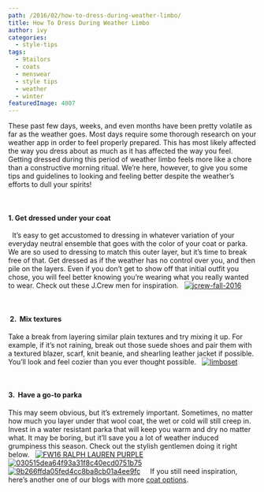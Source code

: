 ```yaml
---
path: /2016/02/how-to-dress-during-weather-limbo/
title: How To Dress During Weather Limbo
author: ivy
categories: 
  - style-tips
tags: 
  - 9tailors
  - coats
  - menswear
  - style tips
  - weather
  - winter
featuredImage: 4007
---
```

These past few days, weeks, and even months have been pretty volatile as far as the weather goes. Most days require some thorough research on your weather app in order to feel properly prepared. This has most likely affected the way you dress about as much as it has affected the way you feel.   Getting dressed during this period of weather limbo feels more like a chore than a constructive morning ritual. We’re here, however, to give you some tips and guidelines to looking and feeling better despite the weather’s efforts to dull your spirits!  

 

#### 1\. Get dressed under your coat

  It’s easy to get accustomed to dressing in whatever variation of your everyday neutral ensemble that goes with the color of your coat or parka. We are so used to dressing to match this outer layer, but it’s time to break free of that. Get dressed as if the weather has no control over you, and then pile on the layers. Even if you don’t get to show off that initial outfit you chose, you will feel better knowing you’re wearing what you really wanted to wear. Check out these J.Crew men for inspiration.   [![jcrew-fall-2016](http://blog.9tailors.com/uploads/jcrew-fall-2016.jpg)](http://blog.9tailors.com/uploads/jcrew-fall-2016.jpg) 

 

####  2.  Mix textures

 Take a break from layering similar plain textures and try mixing it up. For example, if it’s not raining, break out those suede shoes and pair them with a textured blazer, scarf, knit beanie, and shearling leather jacket if possible. You’ll look and feel cozier than you ever thought possible.   [![limboset](http://blog.9tailors.com/uploads/limboset.jpg)](http://blog.9tailors.com/uploads/limboset.jpg)    

 

#### 3\.  Have a go-to parka

 This may seem obvious, but it’s extremely important. Sometimes, no matter how much you layer under that wool coat, the wet or cold will still creep in. Invest in a water resistant parka that will keep you warm and dry no matter what. It may be boring, but it’ll save you a lot of weather induced grumpiness this season. Check out the stylish gentlemen doing it right below.   [![FW16 RALPH LAUREN PURPLE](http://blog.9tailors.com/uploads/2016/02/edf664580c4f2f4fdbbc750ba51b81dc.jpg)](http://blog.9tailors.com/uploads/2016/02/edf664580c4f2f4fdbbc750ba51b81dc.jpg)   [![030515dea64f93a31f8c40ecd0751b75](http://blog.9tailors.com/uploads/2016/02/030515dea64f93a31f8c40ecd0751b75.jpg)](http://blog.9tailors.com/uploads/2016/02/030515dea64f93a31f8c40ecd0751b75.jpg)     [![9b266ffda05fed4cc8ba8cb01a4ee9fc](http://blog.9tailors.com/uploads/2016/02/9b266ffda05fed4cc8ba8cb01a4ee9fc.jpg)](http://blog.9tailors.com/uploads/2016/02/9b266ffda05fed4cc8ba8cb01a4ee9fc.jpg)      If you still need inspiration, here’s another one of our blogs with more [coat options](http://blog.9tailors.com/2016/01/must-have-coats-for-a-winter-at-work/).